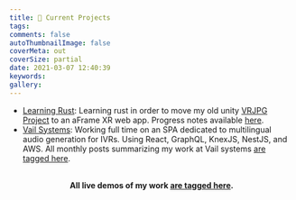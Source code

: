 ```yaml
---
title: 📌 Current Projects
tags:
comments: false
autoThumbnailImage: false
coverMeta: out
coverSize: partial
date: 2021-03-07 12:40:39
keywords:
gallery:
---
```


- [Learning Rust](https://github.com/bmitchinson/learning-rust): Learning rust in order to move my old unity [VRJPG Project](https://github.com/bmitchinson/vr-jpg-viewer) to an aFrame XR web app. Progress notes available [here](https://www.notion.so/bmitchinson/JPGVR-Viewer-5136ef4d51744e73936bb9b1b549b246).
- [Vail Systems](https://www.vailsys.com/): Working full time on an SPA dedicated to multilingual audio generation for IVRs. Using React, GraphQL, KnexJS, NestJS, and AWS. All monthly posts summarizing my work at Vail systems [are tagged here](/tags/Vail/).
</br></br>
<p align='center'><b>All live demos of my work <a href="/tags/live">are tagged here</a>.<b></p>
